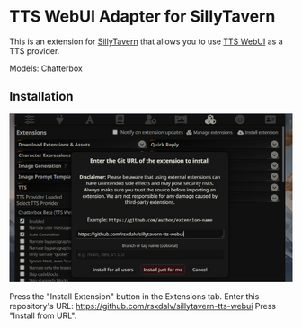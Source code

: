 # TTS WebUI Adapter for SillyTavern

This is an extension for [SillyTavern](https://github.com/SillyTavern/SillyTavern) that allows you to use [TTS WebUI](https://github.com/rsxdalv/tts-webui) as a TTS provider.

Models: Chatterbox

## Installation

![installation](installation.png)

Press the "Install Extension" button in the Extensions tab.
Enter this repository's URL: https://github.com/rsxdalv/sillytavern-tts-webui
Press "Install from URL".
